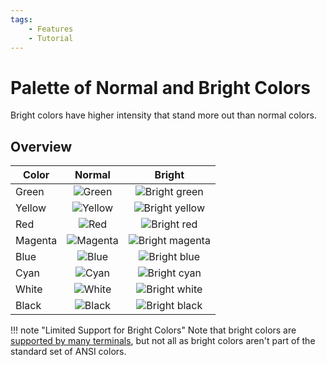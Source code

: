 ```yaml
---
tags:
    - Features
    - Tutorial
---
```


# Palette of Normal and Bright Colors
Bright colors have higher intensity that stand more out than normal colors.

## Overview
| Color | Normal | Bright |
| ----- | :----: | :----: |
| Green | ![Green](../../assets/images/colors/green_16x16.png) | ![Bright green](../../assets/images/colors/bright_green_16x16.png) |
| Yellow | ![Yellow](../../assets/images/colors/yellow_16x16.png) | ![Bright yellow](../../assets/images/colors/bright_yellow_16x16.png) |
| Red | ![Red](../../assets/images/colors/red_16x16.png) | ![Bright red](../../assets/images/colors/bright_red_16x16.png) |
| Magenta | ![Magenta](../../assets/images/colors/magenta_16x16.png) | ![Bright magenta](../../assets/images/colors/bright_magenta_16x16.png) |
| Blue | ![Blue](../../assets/images/colors/blue_16x16.png) | ![Bright blue](../../assets/images/colors/bright_blue_16x16.png) |
| Cyan | ![Cyan](../../assets/images/colors/cyan_16x16.png) | ![Bright cyan](../../assets/images/colors/bright_cyan_16x16.png) |
| White | ![White](../../assets/images/colors/white_16x16.png) | ![Bright white](../../assets/images/colors/bright_white_16x16.png) |
| Black | ![Black](../../assets/images/colors/black_16x16.png) | ![Bright black](../../assets/images/colors/bright_black_16x16.png) |

!!! note "Limited Support for Bright Colors"
    Note that bright colors are [supported by many terminals](../materials/terminal-support.md), but not all as bright colors aren't part of the standard set of ANSI colors.
